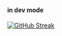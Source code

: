 #### in dev mode
[![GitHub Streak](https://streak-stats.demolab.com/?user=eramirezvilla)](https://git.io/streak-stats)
